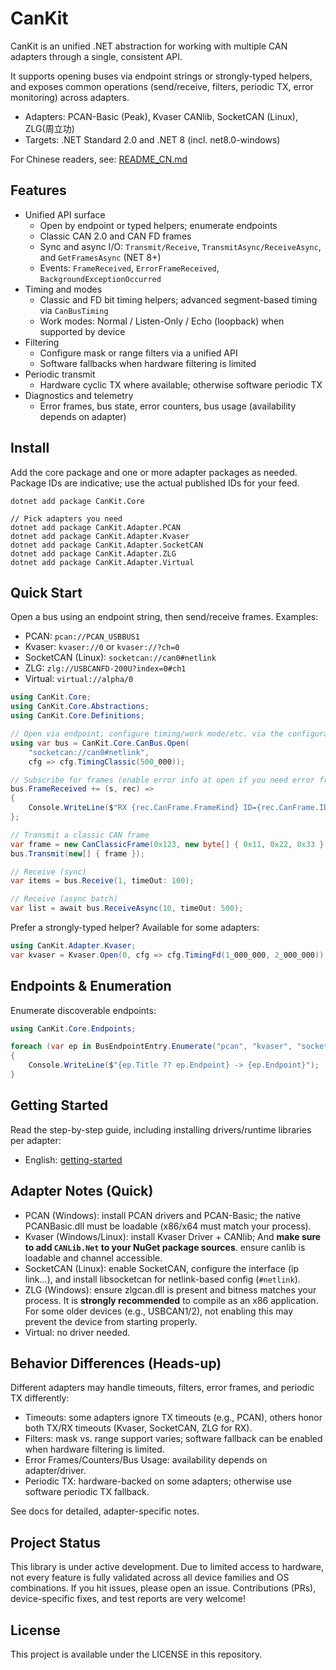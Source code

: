 # CanKit

CanKit is an unified .NET abstraction for working with multiple CAN adapters through a single, consistent API. 

It supports opening buses via endpoint strings or strongly-typed helpers, and exposes common operations (send/receive, filters, periodic TX, error monitoring) across adapters.

- Adapters: PCAN-Basic (Peak), Kvaser CANlib, SocketCAN (Linux), ZLG(周立功)
- Targets: .NET Standard 2.0 and .NET 8 (incl. net8.0-windows)

For Chinese readers, see: [README_CN.md](README_CN.md)


## Features

- Unified API surface
  - Open by endpoint or typed helpers; enumerate endpoints
  - Classic CAN 2.0 and CAN FD frames
  - Sync and async I/O: `Transmit/Receive`, `TransmitAsync/ReceiveAsync`, and `GetFramesAsync` (NET 8+)
  - Events: `FrameReceived`, `ErrorFrameReceived`, `BackgroundExceptionOccurred`
- Timing and modes
  - Classic and FD bit timing helpers; advanced segment-based timing via `CanBusTiming`
  - Work modes: Normal / Listen-Only / Echo (loopback) when supported by device
- Filtering
  - Configure mask or range filters via a unified API
  - Software fallbacks when hardware filtering is limited
- Periodic transmit
  - Hardware cyclic TX where available; otherwise software periodic TX
- Diagnostics and telemetry
  - Error frames, bus state, error counters, bus usage (availability depends on adapter)

## Install

Add the core package and one or more adapter packages as needed. Package IDs are indicative; use the actual published IDs for your feed.

```
dotnet add package CanKit.Core

// Pick adapters you need
dotnet add package CanKit.Adapter.PCAN
dotnet add package CanKit.Adapter.Kvaser
dotnet add package CanKit.Adapter.SocketCAN
dotnet add package CanKit.Adapter.ZLG
dotnet add package CanKit.Adapter.Virtual
```


## Quick Start

Open a bus using an endpoint string, then send/receive frames. Examples:

- PCAN: `pcan://PCAN_USBBUS1`
- Kvaser: `kvaser://0` or `kvaser://?ch=0`
- SocketCAN (Linux): `socketcan://can0#netlink`
- ZLG: `zlg://USBCANFD-200U?index=0#ch1`
- Virtual: `virtual://alpha/0`

```csharp
using CanKit.Core;
using CanKit.Core.Abstractions;
using CanKit.Core.Definitions;

// Open via endpoint; configure timing/work mode/etc. via the configurator
using var bus = CanKit.Core.CanBus.Open(
    "socketcan://can0#netlink",
    cfg => cfg.TimingClassic(500_000));

// Subscribe for frames (enable error info at open if you need error frames)
bus.FrameReceived += (s, rec) =>
{
    Console.WriteLine($"RX {rec.CanFrame.FrameKind} ID={rec.CanFrame.ID:X} DLC={rec.CanFrame.Dlc}");
};

// Transmit a classic CAN frame
var frame = new CanClassicFrame(0x123, new byte[] { 0x11, 0x22, 0x33 });
bus.Transmit(new[] { frame });

// Receive (sync)
var items = bus.Receive(1, timeOut: 100);

// Receive (async batch)
var list = await bus.ReceiveAsync(10, timeOut: 500);
```

Prefer a strongly-typed helper? Available for some adapters:

```csharp
using CanKit.Adapter.Kvaser;
var kvaser = Kvaser.Open(0, cfg => cfg.TimingFd(1_000_000, 2_000_000));
```



## Endpoints & Enumeration

Enumerate discoverable endpoints:

```csharp
using CanKit.Core.Endpoints;

foreach (var ep in BusEndpointEntry.Enumerate("pcan", "kvaser", "socketcan", "zlg", "virtual"))
{
    Console.WriteLine($"{ep.Title ?? ep.Endpoint} -> {ep.Endpoint}");
}
```


## Getting Started

Read the step-by-step guide, including installing drivers/runtime libraries per adapter:

- English: [getting-started](docs/getting-started.md)


## Adapter Notes (Quick)

- PCAN (Windows): install PCAN drivers and PCAN-Basic; the native PCANBasic.dll must be loadable (x86/x64 must match your process).
- Kvaser (Windows/Linux): install Kvaser Driver + CANlib; And **make sure to add `CANLib.Net` to your NuGet package sources**. ensure canlib is loadable and channel accessible.
- SocketCAN (Linux): enable SocketCAN, configure the interface (ip link…), and install libsocketcan for netlink-based config (`#netlink`).
- ZLG (Windows): ensure zlgcan.dll is present and bitness matches your process. It is **strongly recommended** to compile as an x86 application. For some older devices (e.g., USBCAN1/2), not enabling this may prevent the device from starting properly.
- Virtual: no driver needed.


## Behavior Differences (Heads-up)

Different adapters may handle timeouts, filters, error frames, and periodic TX differently:

- Timeouts: some adapters ignore TX timeouts (e.g., PCAN), others honor both TX/RX timeouts (Kvaser, SocketCAN, ZLG for RX).
- Filters: mask vs. range support varies; software fallback can be enabled when hardware filtering is limited.
- Error Frames/Counters/Bus Usage: availability depends on adapter/driver.
- Periodic TX: hardware-backed on some adapters; otherwise use software periodic TX fallback.

See docs for detailed, adapter-specific notes.


## Project Status

This library is under active development. Due to limited access to hardware, not every feature is fully validated across all device families and OS combinations. If you hit issues, please open an issue. Contributions (PRs), device-specific fixes, and test reports are very welcome!


## License

This project is available under the LICENSE in this repository.
